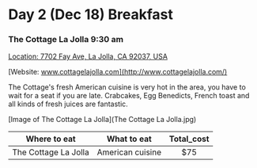 # Day 2 (Dec 18) Breakfast
### The Cottage La Jolla 9:30 am
[Location: 7702 Fay Ave, La Jolla, CA 92037, USA](https://www.google.com/maps/place/The+Cottage+La+Jolla/@32.8434594,-117.2769809,17z/data=!4m13!1m7!3m6!1s0x80dc03e4c7fed5db:0x7e1ac38f76ca8a43!2s7702+Fay+Ave,+La+Jolla,+CA+92037!3b1!8m2!3d32.8434594!4d-117.2747922!3m4!1s0x80dc03e4c003e8eb:0x6966f8a096e5facd!8m2!3d32.8434126!4d-117.2750138)

[Website: www.cottagelajolla.com](http://www.cottagelajolla.com/)

The Cottage's fresh American cuisine is very hot in the area, you have to wait for a seat if you are late. Crabcakes, Egg Benedicts, French toast and all kinds of fresh juices are fantastic.

[Image of The Cottage La Jolla](The Cottage La Jolla.jpg)

|Where to eat        |What to eat      |Total_cost|
|:------------------:|:---------------:|:--------:|
|The Cottage La Jolla|American cuisine |    $75   |

